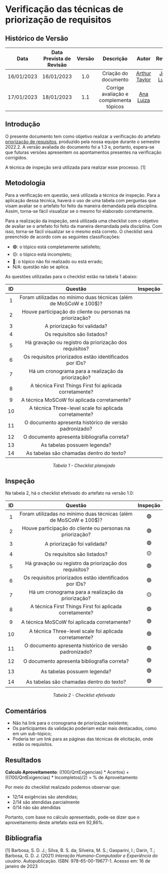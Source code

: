 # Verificação das técnicas de priorização de requisitos
## <a>Histórico de Versão</a>
|    Data    | Data Prevista de Revisão | Versão | Descrição | Autor  | Revisor |
| :--------: | :----------------------: | :----: | :-------: | :----: | :-----: |
| 16/01/2023 | 16/01/2023 | 1.0 | Criação do documento | [Arthur Taylor](https://github.com/Eruel6) | [João Lucas](https://github.com/HacKairos) |
| 17/01/2023 | 18/01/2023 | 1.1 | Corrige avaliação e complementa tópicos | [Ana Luiza](https://github.com/AnHoff) | - |

## <a>Introdução</a>
O presente documento tem como objetivo realizar a verificação do artefato [priorização de requisitos](../../../Elicitacao/tecnicas-priorizacao.md), produzido pela nossa equipe durante o semestre 2022.2. A versão avaliada do documento foi a 1.3 e, portanto, espera-se que futuras versões apresentem os apontamentos presentes na verificação corrigidos.

A técnica de inspeção será utilizada para realizar esse processo. [1]

## <a>Metodologia</a>
Para a verificação em questão, será utilizada a técnica de inspeção. Para a aplicação dessa técnica, haverá o uso de uma tabela com perguntas que visam avaliar se o artefato foi feito da maneira demandada pela disciplina. Assim, torna-se fácil visualizar se o mesmo foi elaborado corretamente.

Para a realização da inspeção, será utilizada uma checklist com o objetivo de avaliar se o artefato foi feito da maneira demandada pela disciplina. Com isso, torna-se fácil visualizar se o mesmo está correto. O checklist será preenchido de acordo com as seguintes classificações:

* 🟢: o tópico está completamente satisfeito;
* 🟡: o tópico está incompleto;
* 🔴: o tópico não foi realizado ou está errado;
* N/A: questão não se aplica.

As questões utilizadas para o checklist estão na tabela 1 abaixo:

<center>

  
|  ID   |                              Questão                                             | Inspeção |
| :---: | :------------------------------------------------------------------------------: | :------: |
|   1   | Foram utilizadas no mínimo duas técnicas (além de MoSCoW e 100$)?                |          |
|   2   | Houve participação do cliente ou personas na priorização?                        |          |
|   3   | A priorização foi validada?                                                      |          |
|   4   | Os requisitos são listados?                                                      |          |
|   5   | Há gravação ou registro da priorização dos requisitos?                           |          |
|   6   | Os requisitos priorizados estão identificados por IDs?                           |          |
|   7   | Há um cronograma para a realização da priorização?                               |          |
|   8   | A técnica First Things First foi aplicada corretamente?                          |          |
|   9   | A técnica MoSCoW foi aplicada corretamente?                                      |          |
|  10   | A técnica Three-level scale foi aplicada corretamente?                           |          |
|  11   | O documento apresenta histórico de versão padronizado?                           |          |
|  12   | O documento apresenta bibliografia correta?                                      |          |
|  13   | As tabelas possuem legenda?                                                      |          |
|  14   | As tabelas são chamadas dentro do texto?                                         |          |
  
*Tabela 1 - Checklist planejado*

</center>

## <a>Inspeção</a>

Na tabela 2, há o checklist efetivado do artefato na versão 1.0:

<center>
  
|  ID   |                              Questão                                             | Inspeção |
| :---: | :------------------------------------------------------------------------------: | :------: |
|   1   | Foram utilizadas no mínimo duas técnicas (além de MoSCoW e 100$)?                |    🟢    |
|   2   | Houve participação do cliente ou personas na priorização?                        |    🟢    |
|   3   | A priorização foi validada?                                                      |    🟢    |
|   4   | Os requisitos são listados?                                                      |    🟡    |
|   5   | Há gravação ou registro da priorização dos requisitos?                           |    🟢    |
|   6   | Os requisitos priorizados estão identificados por IDs?                           |    🟢    |
|   7   | Há um cronograma para a realização da priorização?                               |    🟡    |
|   8   | A técnica First Things First foi aplicada corretamente?                          |    🟢    |
|   9   | A técnica MoSCoW foi aplicada corretamente?                                      |    🟢    |
|  10   | A técnica Three-level scale foi aplicada corretamente?                           |    🟢    |  
|  11   | O documento apresenta histórico de versão padronizado?                           |    🟢    |
|  12   | O documento apresenta bibliografia correta?                                      |    🟢    |
|  13   | As tabelas possuem legenda?                                                      |    🟢    |
|  14   | As tabelas são chamadas dentro do texto?                                         |    🟢    |
  
*Tabela 2 - Checklist efetivado*

</center>

## <a>Comentários</a>

* Não há link para o cronograma de priorização existente;
* Os participantes da validação poderiam estar mais destacados, como em um sub-tópico;
* Poderia ter um link para as páginas das técnicas de elicitação, onde estão os requisitos.
  
## <a>Resultados</a>
<a>**Calculo Aproveitamento**</a>: ((100/QntExigencias) * Acertos) + (((100/QntExigencias) * Incompletos)/2) = % de Aproveitamento

Por meio do checklist realizado podemos observar que:
  
  * 12/14 exigências são atendidas;
  * 2/14 são atendidas parcialmente 
  * 0/14 não são atendidas

Portanto, com base no cálculo apresentado, pode-se dizer que o aproveitamento deste artefato está em 92,86%.
  
## <a>Bibliografia</a>

[1] Barbosa, S. D. J.; Silva, B. S. da; Silveira, M. S.; Gasparini, I.; Darin, T.; Barbosa, G. D. J. (2021) _Interação Humano-Computador e Experiência do usuário_. Autopublicação. ISBN: 978-65-00-19677-1. Acesso em: 16 de janeiro de 2023

